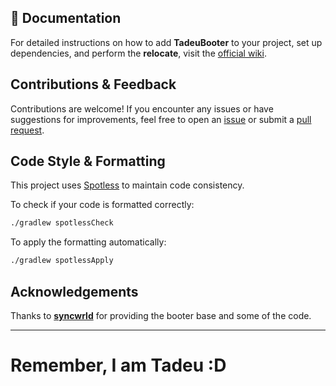 ## 📖 Documentation
For detailed instructions on how to add **TadeuBooter** to your project, set up dependencies, and perform the **relocate**, visit the [official wiki](https://github.com/zyypj/tadeuBooter/wiki).

## Contributions & Feedback
Contributions are welcome! If you encounter any issues or have suggestions for improvements, feel free to open an [issue](https://github.com/zyypj/tadeuBooter/issues) or submit a [pull request](https://github.com/zyypj/tadeuBooter/pulls).

## Code Style & Formatting
This project uses [Spotless](https://github.com/diffplug/spotless) to maintain code consistency.

To check if your code is formatted correctly:
```bash
./gradlew spotlessCheck
````

To apply the formatting automatically:

```bash
./gradlew spotlessApply
```

## Acknowledgements

Thanks to [**syncwrld**](https://github.com/syncwrld) for providing the booter base and some of the code.

---

# Remember, I am Tadeu \:D
